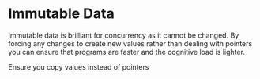 # Immutable Data
Immutable data is brilliant for concurrency as it cannot be changed. By forcing any changes to create new values rather than dealing with pointers you can ensure that programs are faster and the cognitive load is lighter.

Ensure you copy values instead of pointers